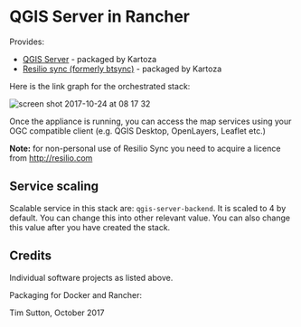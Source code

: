 # QGIS Server in Rancher

Provides: 

* [QGIS Server](http://qgis.org) - packaged by Kartoza
* [Resilio sync (formerly btsync)](http://resilio.com/) - packaged by Kartoza

Here is the link graph for the orchestrated stack:

![screen shot 2017-10-24 at 08 17 32](https://user-images.githubusercontent.com/178003/31927317-dbf77f9a-b893-11e7-8c30-999886f8ae8c.png)

Once the appliance is running, you can access the map services using your OGC 
compatible client (e.g. QGIS Desktop, OpenLayers, Leaflet etc.)

**Note:**  for non-personal use of Resilio Sync you need to acquire a licence
from http://resilio.com

## Service scaling

Scalable service in this stack are: `qgis-server-backend`. It is scaled
to 4 by default. You can change this into other relevant value. You can also change 
this value after you have created the stack.


## Credits

Individual software projects as listed above.

Packaging for Docker and Rancher:

Tim Sutton, October 2017


